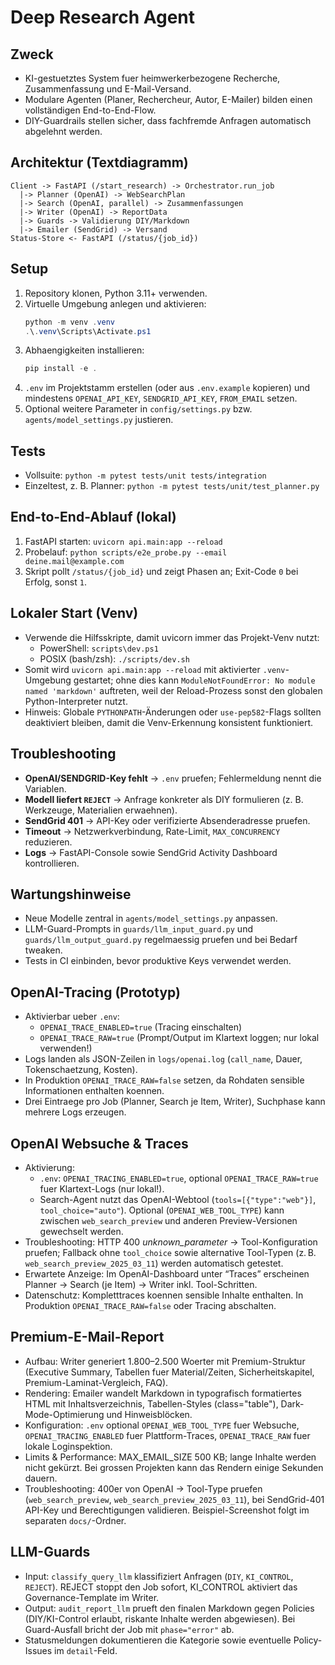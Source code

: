 # Deep Research Agent

## Zweck
- KI-gestuetztes System fuer heimwerkerbezogene Recherche, Zusammenfassung und E-Mail-Versand.
- Modulare Agenten (Planer, Rechercheur, Autor, E-Mailer) bilden einen vollständigen End-to-End-Flow.
- DIY-Guardrails stellen sicher, dass fachfremde Anfragen automatisch abgelehnt werden.

## Architektur (Textdiagramm)
```
Client -> FastAPI (/start_research) -> Orchestrator.run_job
  |-> Planner (OpenAI) -> WebSearchPlan
  |-> Search (OpenAI, parallel) -> Zusammenfassungen
  |-> Writer (OpenAI) -> ReportData
  |-> Guards -> Validierung DIY/Markdown
  |-> Emailer (SendGrid) -> Versand
Status-Store <- FastAPI (/status/{job_id})
```

## Setup
1. Repository klonen, Python 3.11+ verwenden.
2. Virtuelle Umgebung anlegen und aktivieren:
   ```powershell
   python -m venv .venv
   .\.venv\Scripts\Activate.ps1
   ```
3. Abhaengigkeiten installieren:
   ```powershell
   pip install -e .
   ```
4. `.env` im Projektstamm erstellen (oder aus `.env.example` kopieren) und mindestens `OPENAI_API_KEY`, `SENDGRID_API_KEY`, `FROM_EMAIL` setzen.
5. Optional weitere Parameter in `config/settings.py` bzw. `agents/model_settings.py` justieren.

## Tests
- Vollsuite: `python -m pytest tests/unit tests/integration`
- Einzeltest, z. B. Planner: `python -m pytest tests/unit/test_planner.py`

## End-to-End-Ablauf (lokal)
1. FastAPI starten: `uvicorn api.main:app --reload`
2. Probelauf: `python scripts/e2e_probe.py --email deine.mail@example.com`
3. Skript pollt `/status/{job_id}` und zeigt Phasen an; Exit-Code `0` bei Erfolg, sonst `1`.

## Lokaler Start (Venv)
- Verwende die Hilfsskripte, damit uvicorn immer das Projekt-Venv nutzt:
  - PowerShell: `scripts\dev.ps1`
  - POSIX (bash/zsh): `./scripts/dev.sh`
- Somit wird `uvicorn api.main:app --reload` mit aktivierter `.venv`-Umgebung gestartet; ohne dies kann `ModuleNotFoundError: No module named 'markdown'` auftreten, weil der Reload-Prozess sonst den globalen Python-Interpreter nutzt.
- Hinweis: Globale `PYTHONPATH`-Änderungen oder `use-pep582`-Flags sollten deaktiviert bleiben, damit die Venv-Erkennung konsistent funktioniert.

## Troubleshooting
- **OpenAI/SENDGRID-Key fehlt** → `.env` pruefen; Fehlermeldung nennt die Variablen.
- **Modell liefert `REJECT`** → Anfrage konkreter als DIY formulieren (z. B. Werkzeuge, Materialien erwaehnen).
- **SendGrid 401** → API-Key oder verifizierte Absenderadresse pruefen.
- **Timeout** → Netzwerkverbindung, Rate-Limit, `MAX_CONCURRENCY` reduzieren.
- **Logs** → FastAPI-Console sowie SendGrid Activity Dashboard kontrollieren.

## Wartungshinweise
- Neue Modelle zentral in `agents/model_settings.py` anpassen.
- LLM-Guard-Prompts in `guards/llm_input_guard.py` und `guards/llm_output_guard.py` regelmaessig pruefen und bei Bedarf tweaken.
- Tests in CI einbinden, bevor produktive Keys verwendet werden.

## OpenAI-Tracing (Prototyp)
- Aktivierbar ueber `.env`:
  - `OPENAI_TRACE_ENABLED=true` (Tracing einschalten)
  - `OPENAI_TRACE_RAW=true` (Prompt/Output im Klartext loggen; nur lokal verwenden!)
- Logs landen als JSON-Zeilen in `logs/openai.log` (`call_name`, Dauer, Tokenschaetzung, Kosten).
- In Produktion `OPENAI_TRACE_RAW=false` setzen, da Rohdaten sensible Informationen enthalten koennen.
- Drei Eintraege pro Job (Planner, Search je Item, Writer), Suchphase kann mehrere Logs erzeugen.

## OpenAI Websuche & Traces
- Aktivierung:
  - `.env`: `OPENAI_TRACING_ENABLED=true`, optional `OPENAI_TRACE_RAW=true` fuer Klartext-Logs (nur lokal!).
  - Search-Agent nutzt das OpenAI-Webtool (`tools=[{"type":"web"}]`, `tool_choice="auto"`). Optional (`OPENAI_WEB_TOOL_TYPE`) kann zwischen `web_search_preview` und anderen Preview-Versionen gewechselt werden.
- Troubleshooting: HTTP 400 *unknown_parameter* → Tool-Konfiguration pruefen; Fallback ohne `tool_choice` sowie alternative Tool-Typen (z. B. `web_search_preview_2025_03_11`) werden automatisch getestet.
- Erwartete Anzeige: Im OpenAI-Dashboard unter “Traces” erscheinen Planner → Search (je Item) → Writer inkl. Tool-Schritten.
- Datenschutz: Kompletttraces koennen sensible Inhalte enthalten. In Produktion `OPENAI_TRACE_RAW=false` oder Tracing abschalten.

## Premium-E-Mail-Report
- Aufbau: Writer generiert 1.800–2.500 Woerter mit Premium-Struktur (Executive Summary, Tabellen fuer Material/Zeiten, Sicherheitskapitel, Premium-Laminat-Vergleich, FAQ).
- Rendering: Emailer wandelt Markdown in typografisch formatiertes HTML mit Inhaltsverzeichnis, Tabellen-Styles (class="table"), Dark-Mode-Optimierung und Hinweisblöcken.
- Konfiguration: `.env` optional `OPENAI_WEB_TOOL_TYPE` fuer Websuche, `OPENAI_TRACING_ENABLED` fuer Plattform-Traces, `OPENAI_TRACE_RAW` fuer lokale Loginspektion.
- Limits & Performance: MAX_EMAIL_SIZE 500 KB; lange Inhalte werden nicht gekürzt. Bei grossen Projekten kann das Rendern einige Sekunden dauern.
- Troubleshooting: 400er von OpenAI → Tool-Type pruefen (`web_search_preview`, `web_search_preview_2025_03_11`), bei SendGrid-401 API-Key und Berechtigungen validieren. Beispiel-Screenshot folgt im separaten `docs/`-Ordner.

## LLM-Guards
- Input: `classify_query_llm` klassifiziert Anfragen (`DIY`, `KI_CONTROL`, `REJECT`). REJECT stoppt den Job sofort, KI_CONTROL aktiviert das Governance-Template im Writer.
- Output: `audit_report_llm` prueft den finalen Markdown gegen Policies (DIY/KI-Control erlaubt, riskante Inhalte werden abgewiesen). Bei Guard-Ausfall bricht der Job mit `phase="error"` ab.
- Statusmeldungen dokumentieren die Kategorie sowie eventuelle Policy-Issues im `detail`-Feld.


